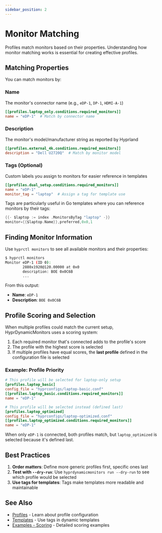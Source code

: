 ```yaml
---
sidebar_position: 2
---
```


# Monitor Matching

Profiles match monitors based on their properties. Understanding how monitor matching works is essential for creating effective profiles.

## Matching Properties

You can match monitors by:

### Name

The monitor's connector name (e.g., `eDP-1`, `DP-1`, `HDMI-A-1`)

```toml
[[profiles.laptop_only.conditions.required_monitors]]
name = "eDP-1"  # Match by connector name
```

### Description

The monitor's model/manufacturer string as reported by Hyprland

```toml
[[profiles.external_4k.conditions.required_monitors]]
description = "Dell U2720Q"  # Match by monitor model
```

### Tags (Optional)

Custom labels you assign to monitors for easier reference in templates

```toml
[[profiles.dual_setup.conditions.required_monitors]]
name = "eDP-1"
monitor_tag = "laptop"  # Assign a tag for template use
```

Tags are particularly useful in Go templates where you can reference monitors by their tags:

```go
{{- $laptop := index .MonitorsByTag "laptop" -}}
monitor={{$laptop.Name}},preferred,0x0,1
```

## Finding Monitor Information

Use `hyprctl monitors` to see all available monitors and their properties:

```bash
$ hyprctl monitors
Monitor eDP-1 (ID 0):
        2880x1920@120.00000 at 0x0
        description: BOE 0x0C6B
        ...
```

From this output:
- **Name**: `eDP-1`
- **Description**: `BOE 0x0C6B`

## Profile Scoring and Selection

When multiple profiles could match the current setup, HyprDynamicMonitors uses a scoring system:

1. Each required monitor that's connected adds to the profile's score
2. The profile with the highest score is selected
3. If multiple profiles have equal scores, the **last profile** defined in the configuration file is selected

### Example: Profile Priority

```toml
# This profile will be selected for laptop-only setup
[profiles.laptop_basic]
config_file = "hyprconfigs/laptop-basic.conf"
[[profiles.laptop_basic.conditions.required_monitors]]
name = "eDP-1"

# This profile will be selected instead (defined last)
[profiles.laptop_optimized]
config_file = "hyprconfigs/laptop-optimized.conf"
[[profiles.laptop_optimized.conditions.required_monitors]]
name = "eDP-1"
```

When only `eDP-1` is connected, both profiles match, but `laptop_optimized` is selected because it's defined last.

## Best Practices

1. **Order matters**: Define more generic profiles first, specific ones last
2. **Test with `--dry-run`**: Use `hyprdynamicmonitors run --dry-run` to see which profile would be selected
3. **Use tags for templates**: Tags make templates more readable and maintainable

## See Also

- [Profiles](./profiles) - Learn about profile configuration
- [Templates](../advanced/templates) - Use tags in dynamic templates
- [Examples - Scoring](https://github.com/fiffeek/hyprdynamicmonitors/tree/main/examples/scoring) - Detailed scoring examples
